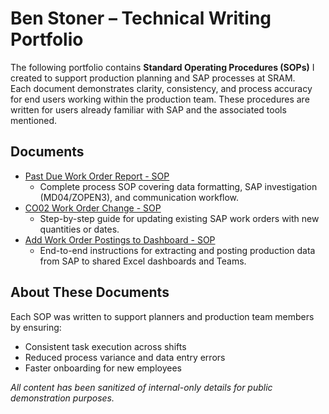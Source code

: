 # Ben Stoner – Technical Writing Portfolio

The following portfolio contains **Standard Operating Procedures (SOPs)** I created to support production planning and SAP processes at SRAM.  
Each document demonstrates clarity, consistency, and process accuracy for end users working within the production team. These procedures are written for users already familiar with SAP and the associated tools mentioned.

## Documents

- [Past Due Work Order Report - SOP](https://github.com/benleestoner/benleestoner/blob/main/SOP%20-%20Past%20Due%20Order%20Report%20(Tuesday%20and%20Thursday).pdf)
  - Complete process SOP covering data formatting, SAP investigation (MD04/ZOPEN3), and communication      workflow. 
- [CO02 Work Order Change - SOP](https://github.com/benleestoner/benleestoner/blob/main/SOP%20-%20CO02%20(Updating%20WO%20-%20Qty%2C%20Date.%20or%20BOM).pdf)
  - Step-by-step guide for updating existing SAP work orders with new quantities or dates.
- [Add Work Order Postings to Dashboard - SOP](https://github.com/benleestoner/benleestoner/blob/main/SOP%20-%20Add%20Postings%20to%20Teams%20(Monday).pdf)
  - End-to-end instructions for extracting and posting production data from SAP to shared Excel dashboards and Teams.

## About These Documents
Each SOP was written to support planners and production team members by ensuring:
- Consistent task execution across shifts
- Reduced process variance and data entry errors
- Faster onboarding for new employees

*All content has been sanitized of internal-only details for public demonstration purposes.*

